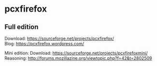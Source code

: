 pcxfirefox
==========

Full edition
------------
Download: https://sourceforge.net/projects/pcxfirefox/ <br>
Blog: https://pcxfirefox.wordpress.com/

Mini edition:
Download: https://sourceforge.net/projects/pcxfirefoxmini/ <br>
Reasoning: http://forums.mozillazine.org/viewtopic.php?f=42&t=2802509
